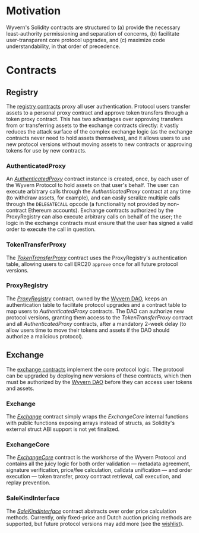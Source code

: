 <!-- TITLE: Contract Architecture -->
<!-- SUBTITLE: Wyvern Protocol Contract Architecture -->

# Motivation
Wyvern's Solidity contracts are structured to (a) provide the necessary least-authority permissioning and separation of concerns, (b) facilitate user-transparent core protocol upgrades, and (c) maximize code understandability, in that order of precedence.
# Contracts
## Registry
The [registry contracts](https://github.com/ProjectWyvern/wyvern-ethereum/tree/master/contracts/registry) proxy all user authentication. Protocol users transfer assets to a personal proxy contract and approve token transfers through a token proxy contract. This has two advantages over approving transfers from or transferring assets to the exchange contracts directly: it vastly reduces the attack surface of the complex exchange logic (as the exchange contracts never need to hold assets themselves), and it allows users to use new protocol versions without moving assets to new contracts or approving tokens for use by new contracts.
### AuthenticatedProxy
An *[AuthenticatedProxy](https://github.com/ProjectWyvern/wyvern-ethereum/blob/master/contracts/registry/AuthenticatedProxy.sol)* contract instance is created, once, by each user of the Wyvern Protocol to hold assets on that user's behalf. The user can execute arbitrary calls through the *AuthenticatedProxy* contract at any time (to withdraw assets, for example), and can easily seralize multiple calls through the `DELEGATECALL` opcode (a functionality not provided by non-contract Ethereum accounts). Exchange contracts authorized by the ProxyRegistry can also execute arbitrary calls on behalf of the user; the logic in the exchange contracts must ensure that the user has signed a valid order to execute the call in question.
### TokenTransferProxy
The *[TokenTransferProxy](https://github.com/ProjectWyvern/wyvern-ethereum/blob/master/contracts/registry/TokenTransferProxy.sol)* contract uses the ProxyRegistry's authentication table, allowing users to call ERC20 `approve` once for all future protocol versions.
### ProxyRegistry
The *[ProxyRegistry](https://github.com/ProjectWyvern/wyvern-ethereum/blob/master/contracts/registry/ProxyRegistry.sol)* contract, owned by the [Wyvern DAO](wyvern-dao), keeps an authentication table to facilitate protocol upgrades and a contract table to map users to *AuthenticatedProxy* contracts. The DAO can authorize new protocol versions, granting them access to the *TokenTransferProxy* contract and all *AuthenticatedProxy* contracts, after a mandatory 2-week delay (to allow users time to move their tokens and assets if the DAO should authorize a malicious protocol).
## Exchange
The [exchange contracts](https://github.com/ProjectWyvern/wyvern-ethereum/tree/master/contracts/exchange) implement the core protocol logic. The protocol can be upgraded by deploying new versions of these contracts, which then must be authorized by the [Wyvern DAO](wyvern-dao) before they can access user tokens and assets.
### Exchange
The *[Exchange](https://github.com/ProjectWyvern/wyvern-ethereum/blob/master/contracts/exchange/Exchange.sol)* contract simply wraps the *ExchangeCore* internal functions with public functions exposing arrays instead of structs, as Solidity's external struct ABI support is not yet finalized.
### ExchangeCore
The *[ExchangeCore](https://github.com/ProjectWyvern/wyvern-ethereum/blob/master/contracts/exchange/ExchangeCore.sol)* contract is the workhorse of the Wyvern Protocol and contains all the juicy logic for both order validation — metadata agreement, signature verification, price/fee calculation, calldata unification — and order execution — token transfer, proxy contract retrieval, call execution, and replay prevention.
### SaleKindInterface
The *[SaleKindInterface](https://github.com/ProjectWyvern/wyvern-ethereum/blob/master/contracts/exchange/SaleKindInterface.sol)* contract abstracts over order price calculation methods. Currently, only fixed-price and Dutch auction pricing methods are supported, but future protocol versions may add more (see the [wishlist](feature-wishlist)).